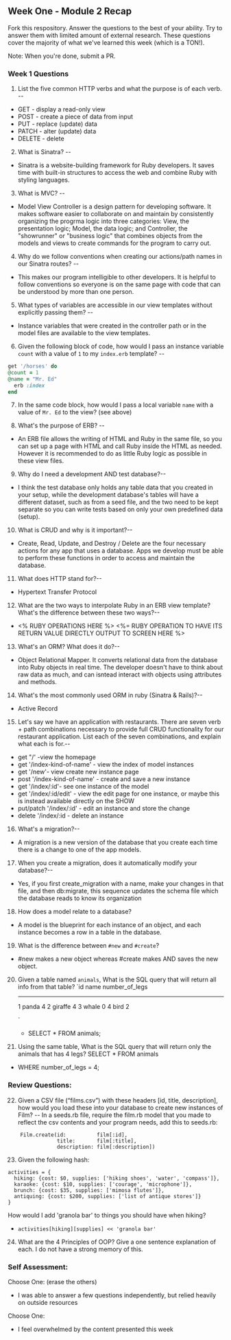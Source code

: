 ## Week One - Module 2 Recap

Fork this respository. Answer the questions to the best of your ability. Try to answer them with limited amount of external research. These questions cover the majority of what we've learned this week (which is a TON!).

Note: When you're done, submit a PR.

### Week 1 Questions

1. List the five common HTTP verbs and what the purpose is of each verb. --
* GET - display a read-only view
* POST - create a piece of data from input
* PUT - replace (update) data
* PATCH - alter (update) data
* DELETE - delete

2. What is Sinatra? --
* Sinatra is a website-building framework for Ruby developers. It saves time with built-in structures to access the web and combine Ruby with styling languages. 

3. What is MVC? --
* Model View Controller is a design pattern for developing software. It makes software easier to collaborate on and maintain by consistently organizing the progrma logic into three categories: View, the presentation logic; Model, the data logic; and Controller, the "showrunner" or "business logic" that combines objects from the models and views to create commands for the program to carry out.

4. Why do we follow conventions when creating our actions/path names in our Sinatra routes? --
* This makes our program intelligible to other developers. It is helpful to follow conventions so everyone is on the same page with code that can be understood by more than one person. 

5. What types of variables are accessible in our view templates without explicitly passing them? --
* Instance variables that were created in the controller path or in the model files are available to the view templates.

6. Given the following block of code, how would I pass an instance variable `count` with a value of `1` to my `index.erb` template? --

  ```ruby
  get '/horses' do
  @count = 1
  @name = "Mr. Ed"
    erb :index
  end
  ```

7. In the same code block, how would I pass a local variable `name` with a value of `Mr. Ed` to the view? (see above)

8. What's the purpose of ERB? --
* An ERB file allows the writing of HTML and Ruby in the same file, so you can set up a page with HTML and call Ruby inside the HTML as needed. However it is recommended to do as little Ruby logic as possible in these view files. 

9. Why do I need a development AND test database?--
* I think the test database only holds any table data that you created in your setup, while the development database's tables will have a different dataset, such as from a seed file, and the two need to be kept separate so you can write tests based on only your own predefined data (setup).

10. What is CRUD and why is it important?--
* Create, Read, Update, and Destroy / Delete are the four necessary actions for any app that uses a database. Apps we develop must be able to perform these functions in order to access and maintain the database.

11. What does HTTP stand for?--
* Hypertext Transfer Protocol

12. What are the two ways to interpolate Ruby in an ERB view template? What's the difference between these two ways?--
* <% RUBY OPERATIONS HERE %> <%= RUBY OPERATION TO HAVE ITS RETURN VALUE DIRECTLY OUTPUT TO SCREEN HERE %>

13. What's an ORM? What does it do?--
* Object Relational Mapper. It converts relational data from the database into Ruby objects in real time. The developer doesn't have to think about raw data as much, and can isntead interact with objects using attributes and methods. 

14. What's the most commonly used ORM in ruby (Sinatra & Rails)?--
* Active Record

15. Let's say we have an application with restaurants. There are seven verb + path combinations necessary to provide full CRUD functionality for our restaurant application. List each of the seven combinations, and explain what each is for.--
* get "/' -view the homepage
* get '/index-kind-of-name' - view the index of model instances
* get '/new'- view create new instance page
* post '/index-kind-of-name' - create and save a new instance
* get '/index/:id'- see one instance of the model
* get '/index/:id/edit' - view the edit page for one instance, or maybe this is instead available directly on the SHOW
* put/patch '/index/:id' - edit an instance and store the change
* delete '/index/:id - delete an instance

16. What's a migration?--
* A migration is a new version of the database that you create each time there is a change to one of the app models. 

17. When you create a migration, does it automatically modify your database?--
* Yes, if you first create_migration with a name, make your changes in that file, and then db:migrate, this sequence updates the schema file which the database reads to know its organization

18. How does a model relate to a database?
* A model is the blueprint for each instance of an object, and each instance becomes a row in a table in the database. 

19. What is the difference between `#new` and `#create`?
* #new makes a new object whereas #create makes AND saves the new object.

20. Given a table named `animals`, What is the SQL query that will return all info from that table?
    `id     name        number_of_legs
    -----   ------      --------------
      1     panda       4
      2     giraffe     4
      3     whale       0
      4     bird        2
  
    `
    * SELECT * FROM animals;

21. Using the same table, What is the SQL query that will return only the animals that has 4 legs?
SELECT * FROM animals
* WHERE number_of_legs = 4;

### Review Questions:  
22. Given a CSV file (“films.csv”) with these headers [id, title, description], how would you load these into your database to create new instances of Film? -- In a seeds.rb file, require the film.rb model that you made to reflect the csv contents and your program needs, add this to seeds.rb:
```CSV.foreach(films.csv, headers: true, header_converters: :symbol) do |film|
    Film.create(id:          film[:id],
                title:       film[:title],
                description: film[:description])
 ```
  

23. Given the following hash:
```
activities = {
  hiking: {cost: $0, supplies: ['hiking shoes', 'water', 'compass']},
  karaoke: {cost: $10, supplies: ['courage', 'microphone']},
  brunch: {cost: $35, supplies: ['mimosa flutes']},
  antiquing: {cost: $200, supplies: ['list of antique stores']}
}
```
How would I add 'granola bar' to things you should have when hiking?
* `activities[hiking][supplies] << 'granola bar'`

24. What are the 4 Principles of OOP? Give a one sentence explanation of each.
I do not have a strong memory of this. 

### Self Assessment:
Choose One: (erase the others)
* I was able to answer a few questions independently, but relied heavily on outside resources

Choose One:
* I feel overwhelmed by the content presented this week
